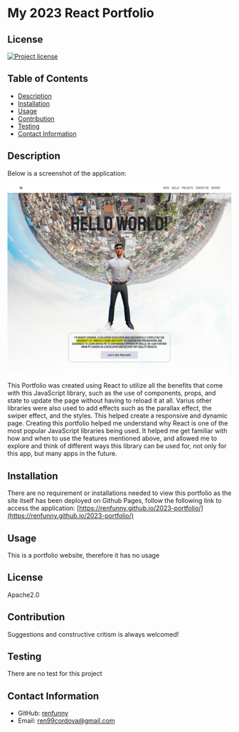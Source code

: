 # My 2023 React Portfolio

## License

[![Project license](https://img.shields.io/badge/license-Apache2.0-green)](https://opensource.org/licenses/Apache-2.0)

## Table of Contents

- [Description](#description)
- [Installation](#installation)
- [Usage](#usage)
- [Contribution](#contribution)
- [Testing](#testing)
- [Contact Information](#contact-information)

## Description

Below is a screenshot of the application:

![main menu of portfolio website](/src/Images/Screenshot%202023-04-12%20130623.png)

This Portfolio was created using React to utilize all the benefits that come with this JavaScript library, such as the use of components, props, and state to update the page without having to reload it at all. Varius other libraries were also used to add effects such as the parallax effect, the swiper effect, and the styles. This helped create a responsive and dynamic page. Creating this portfolio helped me understand why React is one of the most popular JavaScript libraries being used. It helped me get familiar with how and when to use the features mentioned above, and allowed me to explore and think of different ways this library can be used for, not only for this app, but many apps in the future.

## Installation

There are no requirement or installations needed to view this portfolio as the site itself has been deployed on Github Pages, follow the following link to access the application: [https://renfunny.github.io/2023-portfolio/](https://renfunny.github.io/2023-portfolio/)

## Usage

This is a portfolio website, therefore it has no usage

## License

Apache2.0

## Contribution

Suggestions and constructive critism is always welcomed!

## Testing

There are no test for this project

## Contact Information

- GitHub: [renfunny](https://github.com/renfunny)
- Email: [ren99cordova@gmail.com](mailto:ren99cordova@gmail.com)
